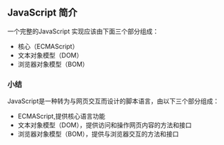 ## JavaScript 简介
一个完整的JavaScript 实现应该由下面三个部分组成：
<ul>
<li>核心（ECMAScript）</li>
<li> 文本对象模型（DOM）</li>
<li> 浏览器对象模型（BOM）</li>
</ul>

### 小结
  JavaScript是一种转为与网页交互而设计的脚本语言，由以下三个部分组成：
  <ul>
  <li>ECMAScript,提供核心语言功能</li>
  <li>文本对象模型（DOM），提供访问和操作网页内容的方法和接口</li>
  <li>浏览器对象模型（BOM），提供与浏览器交互的方法和接口</li>
  </ul>
